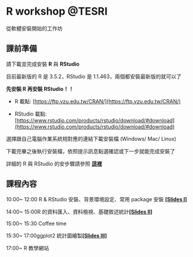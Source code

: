 # R workshop @TESRI
從軟體安裝開始的工作坊 

## 課前準備

請下載並完成安裝 **R** 與 **RStudio**

目前最新版的 R 是 3.5.2，RStudio 是 1.1.463，兩個都安裝最新版的就可以了

**先安裝 R 再安裝 RStudio！！**

* R 載點: [https://ftp.yzu.edu.tw/CRAN/](https://ftp.yzu.edu.tw/CRAN/)

* RStudio 載點: [https://www.rstudio.com/products/rstudio/download/#download](https://www.rstudio.com/products/rstudio/download/#download)

選擇跟自己電腦作業系統相對應的連結下載安裝檔 (Windows/ Mac/ Linux)

下載完畢之後執行安裝檔，依照提示訊息點選確認或下一步就能完成安裝了

詳細的 R 與 RStudio 的安步驟請參照 [**這裡**](http://www.learn-r-the-easy-way.tw/chapters/2#r)



## 課程內容

10:00~ 12:00 R & RStudio 安裝、背景環境設定、常用 package 安裝 [**[Slides I]**](https://kemushi54.github.io/R_workshop/slide.html)

14:00~ 15:00R 的資料匯入、資料檢視、基礎敘述統計[**[Slides II]**](https://raw.githubusercontent.com/kemushi54/R_workshop/master/R_tutorial-p2-slide.html)

15:00~ 15:30 Coffee time

15:30~ 17:00ggplot2 統計圖繪製[**[Slides III]**](https://kemushi54.github.io/R_workshop/R_workshop_data_Visualization.html)

17:00~ R 教學網站
